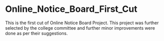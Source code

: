 # Online_Notice_Board_First_Cut
This is the first cut of Online Notice Board Project. This project was further selected by the college committee and further minor improvements were done as per their suggestions.
